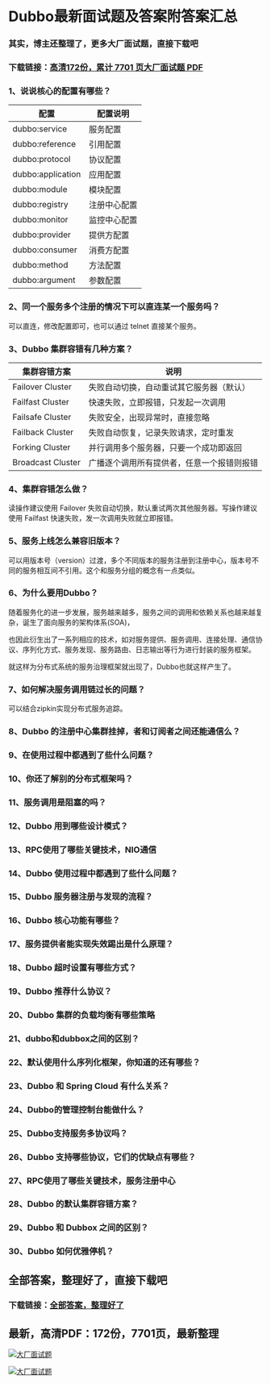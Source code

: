# Dubbo最新面试题及答案附答案汇总

### 其实，博主还整理了，更多大厂面试题，直接下载吧

### 下载链接：[高清172份，累计 7701 页大厂面试题  PDF](https://github.com/souyunku/DevBooks/blob/master/docs/index.md)



### 1、说说核心的配置有哪些？
| 配置 | 配置说明 |
| --- | --- |
| dubbo:service | 服务配置 |
| dubbo:reference | 引用配置 |
| dubbo:protocol | 协议配置 |
| dubbo:application | 应用配置 |
| dubbo:module | 模块配置 |
| dubbo:registry | 注册中心配置 |
| dubbo:monitor | 监控中心配置 |
| dubbo:provider | 提供方配置 |
| dubbo:consumer | 消费方配置 |
| dubbo:method | 方法配置 |
| dubbo:argument | 参数配置 |



### 2、同一个服务多个注册的情况下可以直连某一个服务吗？

可以直连，修改配置即可，也可以通过 telnet 直接某个服务。


### 3、Dubbo 集群容错有几种方案？
| 集群容错方案 | 说明 |
| --- | --- |
| Failover Cluster | 失败自动切换，自动重试其它服务器（默认） |
| Failfast Cluster | 快速失败，立即报错，只发起一次调用 |
| Failsafe Cluster | 失败安全，出现异常时，直接忽略 |
| Failback Cluster | 失败自动恢复，记录失败请求，定时重发 |
| Forking Cluster | 并行调用多个服务器，只要一个成功即返回 |
| Broadcast Cluster | 广播逐个调用所有提供者，任意一个报错则报错 |



### 4、集群容错怎么做？

读操作建议使用 Failover 失败自动切换，默认重试两次其他服务器。写操作建议使用 Failfast 快速失败，发一次调用失败就立即报错。


### 5、服务上线怎么兼容旧版本？

可以用版本号（version）过渡，多个不同版本的服务注册到注册中心，版本号不同的服务相互间不引用。这个和服务分组的概念有一点类似。


### 6、为什么要用Dubbo？

随着服务化的进一步发展，服务越来越多，服务之间的调用和依赖关系也越来越复杂，诞生了面向服务的架构体系(SOA)，

也因此衍生出了一系列相应的技术，如对服务提供、服务调用、连接处理、通信协议、序列化方式、服务发现、服务路由、日志输出等行为进行封装的服务框架。

就这样为分布式系统的服务治理框架就出现了，Dubbo也就这样产生了。


### 7、如何解决服务调用链过长的问题？

可以结合zipkin实现分布式服务追踪。


### 8、Dubbo 的注册中心集群挂掉，者和订阅者之间还能通信么？
### 9、在使用过程中都遇到了些什么问题？
### 10、你还了解别的分布式框架吗？
### 11、服务调用是阻塞的吗？
### 12、Dubbo 用到哪些设计模式？
### 13、RPC使用了哪些关键技术，NIO通信
### 14、Dubbo 使用过程中都遇到了些什么问题？
### 15、Dubbo 服务器注册与发现的流程？
### 16、Dubbo 核心功能有哪些？
### 17、服务提供者能实现失效踢出是什么原理？
### 18、Dubbo 超时设置有哪些方式？
### 19、Dubbo 推荐什么协议？
### 20、Dubbo 集群的负载均衡有哪些策略
### 21、dubbo和dubbox之间的区别？
### 22、默认使用什么序列化框架，你知道的还有哪些？
### 23、Dubbo 和 Spring Cloud 有什么关系？
### 24、Dubbo的管理控制台能做什么？
### 25、Dubbo支持服务多协议吗？
### 26、Dubbo 支持哪些协议，它们的优缺点有哪些？
### 27、RPC使用了哪些关键技术，服务注册中心
### 28、Dubbo 的默认集群容错方案？
### 29、Dubbo 和 Dubbox 之间的区别？
### 30、Dubbo 如何优雅停机？




## 全部答案，整理好了，直接下载吧

### 下载链接：[全部答案，整理好了](https://www.souyunku.com/wp-content/uploads/weixin/githup-weixin-2.png)




## 最新，高清PDF：172份，7701页，最新整理

[![大厂面试题](https://www.souyunku.com/wp-content/uploads/weixin/mst.png "架构师专栏")](https://www.souyunku.com/wp-content/uploads/weixin/githup-weixin.png "架构师专栏")

[![大厂面试题](https://www.souyunku.com/wp-content/uploads/weixin/githup-weixin.png "架构师专栏")](https://www.souyunku.com/wp-content/uploads/weixin/githup-weixin.png "架构师专栏")
